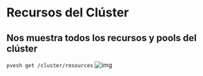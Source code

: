 # Recursos del Clúster

## Nos muestra todos los recursos y pools del clúster
`pvesh get /cluster/resources`
![img](/img/recuros.png)
